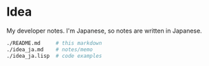# Idea

My developer notes. I'm Japanese, so notes are written in Japanese.


```bash
./README.md     # this markdown
./idea_ja.md    # notes/memo
./idea_ja.lisp  # code examples
```
